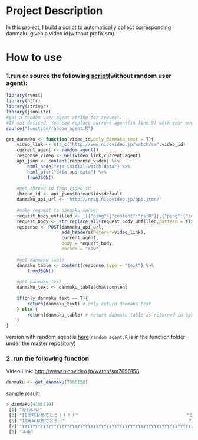 # Project Description

In this project, I build a script to automatically collect corresponding danmaku given a video id(without prefix sm).

# How to use

### 1.run or source the following [script](get_danmaku.R)(without random user agent):  

```r
library(rvest)
library(httr)
library(stringr)
library(jsonlite)
#get a random user agent string for request. 
#If not desired, You can replace current agent(in line 9) with your own user agent string
source("function/random_agent.R") 

get_danmaku <- function(video_id,only_danmaku_text = T){
    video_link <- str_c("http://www.nicovideo.jp/watch/sm",video_id)
    current_agent <- random_agent()
    response_video <- GET(video_link,current_agent)
    api_json <- content(response_video) %>%
        html_node("#js-initial-watch-data") %>%
        html_attr("data-api-data") %>%
        fromJSON()
    
    #get thread id from video id
    thread_id <- api_json$thread$ids$default
    danmaku_api_url <- "http://nmsg.nicovideo.jp/api.json/"
    
    #make request to danmaku server
    request_body_unfilled <- '[{"ping":{"content":"rs:0"}},{"ping":{"content":"ps:0"}},{"thread":{"thread":"my_thread_id","version":"20090904","fork":0,"language":0,"user_id":"","with_global":1,"scores":1,"nicoru":0}},{"ping":{"content":"pf:0"}},{"ping":{"content":"ps:1"}},{"thread_leaves":{"thread":"my_thread_id","language":0,"user_id":"","content":"0-3:100,250","scores":1,"nicoru":0}},{"ping":{"content":"pf:1"}},{"ping":{"content":"rf:0"}}]'
    request_body <- str_replace_all(request_body_unfilled,pattern = fixed("my_thread_id"),replacement = thread_id)
    response <- POST(danmaku_api_url,
                     add_headers(Referer=video_link),
                     current_agent,
                     body = request_body,
                     encode = "raw")
    
    #get danmaku table
    danmaku_table <- content(response,type = "text") %>%
        fromJSON()
    
    #get danmaku text
    danmaku_text <- danmaku_table$chat$content
    
    if(only_danmaku_text == T){
        return(danmaku_text) # only return danmaku text
    } else {
        return(danmaku_table) # return danmaku table as returned in api
    }
}

```

version with random agent is [here](get_danmaku_ua_enabled.R)(`random_agent.R` is in the function folder under the master repository)

### 2. run the following function
Video Link: http://www.nicovideo.jp/watch/sm7696158

```r
danmaku <- get_danmaku(7696158)
```

sample result:

```r
> danmaku[410:419]
 [1] "かわいい"                                                         "♪大好き愛言葉♪"                                                  
 [3] "10周年おめでとう！！！！"                                         "この曲大好き"                                                    
 [5] "10周年おめでとうー"                                               "ミクちゃんかわいい"                                              
 [7] "YYYYYYYYYYYYYYYYYYYYYYYYYYYYYYYYYYYYYYYYYYYYYYYYYYYYYYYYYYYYYYYY" "Y(・∀・´)Y"                                                      
 [9] "ネ申"                                                             "職人すげえめ" 
```
